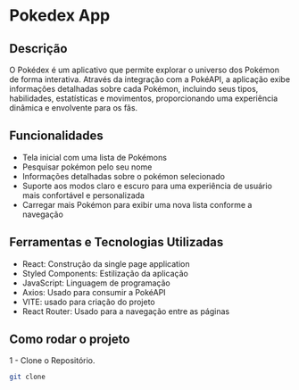 # Pokedex App

## Descrição

O Pokédex é um aplicativo que permite explorar o universo dos Pokémon de forma interativa. Através da integração com a PokéAPI, a aplicação exibe informações detalhadas sobre cada Pokémon, incluindo seus tipos, habilidades, estatísticas e movimentos, proporcionando uma experiência dinâmica e envolvente para os fãs.

## Funcionalidades

- Tela inicial com uma lista de Pokémons
- Pesquisar pokémon pelo seu nome
- Informações detalhadas sobre o pokémon selecionado
- Suporte aos modos claro e escuro para uma experiência de usuário mais confortável e personalizada
- Carregar mais Pokémon para exibir uma nova lista conforme a navegação

## Ferramentas e Tecnologias Utilizadas

- React: Construção da single page application
- Styled Components: Estilização da aplicação 
- JavaScript: Linguagem de programação
- Axios: Usado para consumir a PokéAPI  
- VITE: usado para criação do projeto
- React Router: Usado para a navegação entre as páginas

## Como rodar o projeto

1 - Clone o Repositório.

```sh
git clone
